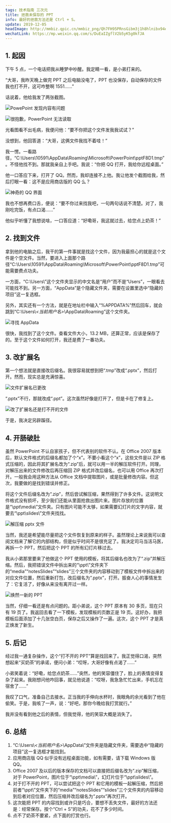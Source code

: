 ```yaml
---
tags: 技术指南 三次元
title: 拯救未保存的 PPT
info: 最好的拯救方法还是 Ctrl + S。
update: 2019-12-05
headImage: http://mmbiz.qpic.cn/mmbiz_png/Qh7FH95PRnsGibm3j1h8hlnibx94eAfibTVFXjYq5ECtrAV4C3UjtFuU9oS2Nic4pIZibyHVkicJy2C0Cx9iaS86p6iaJw/0
wechatLink: https://mp.weixin.qq.com/s/DuEaIZgflV2b5yK5g0kfJA
---
```

> 

## 1. 起因
下午 5 点，一个电话把我从睡梦中吵醒。我定睛一看，是小弟打来的。

“大哥，我昨天晚上做完 PPT 之后电脑没电了，PPT 也没保存，自动保存的文件我也打不开，这可咋整啊 1551……”

话说着，他给我发了两张截图。

![PowePoint 发现内容有问题](https://s2.ax1x.com/2019/11/29/QAyKv6.png)

![很抱歉，PowerPoint 无法读取](https://s2.ax1x.com/2019/11/29/QAyugx.png)

光看图看不出毛病，我便问他：“要不你把这个文件发我我试试？”

没想到，他回答道：“大哥，这俩文件我找不着哇！”

我一愣。一看路径，“C:\Users\10591\AppData\Roaming\Microsoft\PowerPoint\pptF8D1.tmp”。不怪他找不到。那就我亲自上手吧。我说：“你把 QQ 打开，我给你远程桌面。”

他一口答应下来，打开了 QQ。然而，我却连接不上他。我让他发个截图给我，然后打眼一看：这不是应用商店版的 QQ 么？

![神奇的 QQ 界面
](https://s2.ax1x.com/2019/11/29/QAWrZV.png)

我也不想再费口舌，便说：“要不你过来找我吧，一句两句话说不清楚。对了，我刚吃完饭，有点口渴……”

他似乎听懂了我想说啥，一口答应道：“好嘞哥，我这就过去，给您点上奶茶！”

## 2. 找到文件
拿到他的电脑之后，我干的第一件事就是找这个文件，因为我最担心的就是这个文件是个空文件。当然，要进入上面那个路径“C:\Users\10591\AppData\Roaming\Microsoft\PowerPoint\pptF8D1.tmp”可能需要费点功夫。

一方面，“C:\Users\”这个文件夹显示的中文名是“用户”而不是“Users”，一眼看去可能找不到。另一方面，“AppData”是个隐藏文件夹，需要在设置里选中“隐藏的项目”这一复选框。

另外，其实还有一个方法，就是在地址栏中输入“%APPDATA%”然后回车，就会跳到“C:\Users\\*<当前用户名>*\AppData\Roaming”这个文件夹。

![寻找 AppData](https://s2.ax1x.com/2019/11/29/QAh9n1.png)

很快，我找到了这个文件。查看文件大小，13.2 MB，还算正常，应该是保存了的。至于这个文件如何打开，我还是费了一番功夫。

## 3. 改扩展名
第一个想法就是直接改后缀名。我很容易就想到把“.tmp”改成“.pptx”，然后打开。然而，现实总是充满惊喜。

![文件扩展名已更改](https://s2.ax1x.com/2019/11/29/QAhy34.png)

“.pptx”不行，那就改成“.ppt”。这次虽然好像是打开了，但是卡在了修复上。

![改了扩展名还是打不开的文件](https://s2.ax1x.com/2019/11/29/QA5dYT.gif)

于是，我决定另辟蹊径。

## 4. 开肠破肚
虽然 PowerPoint 不认自家孩子，但不代表别的软件不认。在 Office 2007 版本后，默认文件格式的后缀名都加了个“x”。不要小看这个“x”，这些文件是以 ZIP 格式压缩的，因此将其扩展名改为“.zip”后，就可以用一半的解压软件打开。同理，对解压出来的文件修改后再压缩回 ZIP 格式并改后缀名，也可以用 Office 再次打开。一般我会用这种方法从 Office 文档中提取图片，或是批量修改内容。但这次，我要做的是找到错误并修正。

将这个文件后缀名改为“.zip”，然后尝试解压缩，果然得到了许多文件。这说明文件格式没有损坏，至少我们还能从里面抢救出图片来。图片存放的位置是“\ppt\media\”文件夹。只有图片可能不太够，如果需要幻灯片的文字内容，就要去“\ppt\slides\”文件夹找找。

![解压缩 pptx 文件](https://s2.ax1x.com/2019/11/29/QAILr9.png)

当然，我还是希望能尽量把这个文件恢复到原来的样子。虽然理论上来说我可以查阅文档来了解它的内部结构，但是似乎时间不是很充足了。我决定司马当活马医，再拆一个 PPT，然后把这个 PPT 的所有幻灯片移过去。

我从小弟那里要来了他做这个 PPT 使用的模板，将其后缀名也改为了“.zip”并解压缩。然后，我把错误文件中拆出来的“\ppt\”文件夹下的“media”“notesSlides”“slides”三个文件夹的内容移动到了模板文件中拆出来的对应文件位置，然后重新打包，改后缀名为“.pptx”，打开。振奋人心的事情发生了：它复活了，好像从来没有离开过一样。

![焕然一新的 PPT](https://s2.ax1x.com/2019/11/29/QA7Sje.png)

当然，仔细一看还是有点问题的。距小弟说，这个 PPT 原本有 30 多页，现在只有 19 页了。我返回去看了一下模板，发现模板的页数正是 19 页。这好办，我把模板后面添加了十几张空白页，保存之后又操作了一遍。这次，这个 PPT 才是真正焕发了新生。

## 5. 后记
经过我一通复杂操作，这个“打不开的 PPT”算是找回来了。我正觉得口渴，突然想起来“买奶茶”的承诺，便问小弟：“哎呀，大哥好像有点渴了……”

小弟笑着说：“好嘞，给您点奶茶……”突然，他的笑容僵住了，脸上的表情变得复杂了起来。我刚想问他咋回事，就见他说道：“哎呀，我急急忙忙出来，手机忘在宿舍了……”

我叹了口气，准备自己去接水。正当我的手伸向水杯时，我眼角的余光看到了他在偷笑。于是，我咳了一声，说：“好吧，那你今晚给我打赏就行。”

我并没有看到他之后的表情，但我觉得，他的笑容大概是消失了。

## 6. 总结
1. “C:\Users\\*<当前用户名>*\AppData\”文件夹是隐藏文件夹，需要选中“隐藏的项目”这一复选框才能找到。
2. 应用商店版 QQ 似乎没有远程桌面功能，如有需要，请下载 Windows 版 QQ。
3. Office 2007 及以后的版本保存的文档可以直接把后缀名改为“.zip”解压缩，对于 PowerPoint，图片位于“\ppt\media\”，幻灯片位于“\ppt\slides\”。
4. 对于打不开的 PPT，可以尝试把这个 PPT 和它用的模板一起解压缩，然后把前者“\ppt\”文件夹下的“media”“notesSlides”“slides”三个文件夹的内容移动到后者对应位置，然后压缩并改后缀名为“.pptx”再次打开。
5. 这次能把 PPT 的内容找到或许只是巧合，要想不丢失文件，最好的方法还是：经常保存。按个“Ctrl + S”的功夫，花不了多少时间。
6. 点不了奶茶不要紧，点下面的打赏也行。